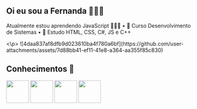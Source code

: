 ## Oi eu sou a Fernanda 🙋🏽‍♀️
Atualmente estou aprendendo JavaScript 👩🏽‍💻
 • 🏫 Curso Desenvolvimento de Sistemas
 • 📑 Estudo HTML, CSS, C#, JS e C++
</p> <\p>
![4daa837af8dfb9d023610ba4f780a6bf](https://github.com/user-attachments/assets/7d88bb41-ef11-41e8-a364-aa355f85c830)

## Conhecimentos 🌟
<div style="display: inline_block">
  <img  height="60" windth="60" src="https://cdn.jsdelivr.net/gh/devicons/devicon/icons/html5/html5-original.svg" />
  <img  height="60" windth="60" src="https://cdn3d.iconscout.com/3d/free/thumb/free-c-language-3d-icon-download-in-png-blend-fbx-gltf-file-formats--logo-mobile-developer-programming-pack-logos-icons-5453029.png?f=webp" />
  
   <img height="60" windth="60" src="https://cdn.jsdelivr.net/gh/devicons/devicon@latest/icons/css3/css3-original.svg" />
          
  <img height= "60" windth="60" src="https://cdn.jsdelivr.net/gh/devicons/devicon@latest/icons/csharp/csharp-original.svg" />
                  
 ##


</div>
